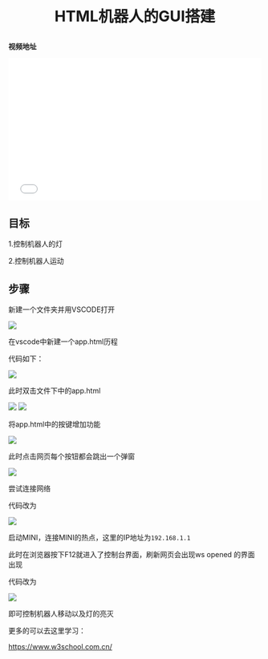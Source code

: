 <p style="font-size:30px; font-weight: bolder; text-align:center ">HTML机器人的GUI搭建</p>

**视频地址**

<div style="position: relative; padding-bottom: 56.25%; height: 0;">
  <iframe src="//player.bilibili.com/player.html?aid=719694190&bvid=BV1zQ4y1e73o&cid=455534660&p=1&autoplay=0" frameborder="no" scrolling="no" 
    style="position: absolute; top: 0; left: 0; width: 100%; height: 100%;"></iframe>
</div>

## 目标
1.控制机器人的灯

2.控制机器人运动

## 步骤
新建一个文件夹并用VSCODE打开

![](https://img.kancloud.cn/bd/d8/bdd89e31c5c3678273024eb1c5595d39_964x815.png)

在vscode中新建一个app.html历程

代码如下：

![](https://img.kancloud.cn/60/c7/60c7fe1878d52b04daa9a4a47432d179_1346x353.png)

此时双击文件下中的app.html

![](https://img.kancloud.cn/8c/9e/8c9e25b25565b19d136bb1f03ba37be7_955x324.png)
![](https://img.kancloud.cn/5b/65/5b65e430070d8d7bec0c094f3c5d0d7d_1920x833.png)

将app.html中的按键增加功能

![](https://img.kancloud.cn/42/f5/42f5530a393aa603300681af014e7567_1118x574.png)

此时点击网页每个按钮都会跳出一个弹窗

![](https://img.kancloud.cn/6c/e7/6ce7559c716a6eb330da3e75eebaf395_772x649.png)

尝试连接网络

代码改为

![](https://img.kancloud.cn/84/e9/84e9d9fa100a23642fab2b5b755307e0_1920x1080.png)

启动MINI，连接MINI的热点，这里的IP地址为`192.168.1.1`

此时在浏览器按下F12就进入了控制台界面，刷新网页会出现ws opened 的界面出现

代码改为

![](https://img.kancloud.cn/b3/e4/b3e40877ff4d5a0333271bd0656e9c8a_1127x764.png)

即可控制机器人移动以及灯的亮灭

更多的可以去这里学习：

https://www.w3school.com.cn/